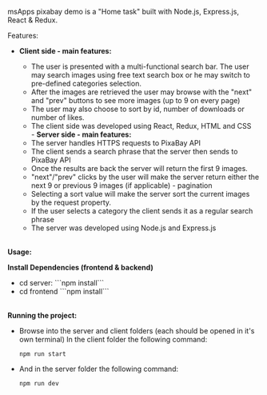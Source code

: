 msApps pixabay demo is a "Home task" built with Node.js, Express.js, React & Redux.

Features:

- <b>Client side - main features:</b>
   <ul>
   <li>The user is presented with a multi-functional search bar. The user may search images using free text search box or he may switch to pre-defined categories selection.</li>
   <li>After the images are retrieved the user may browse with the "next" and "prev" buttons to see more images (up to 9 on every page)</li>
   <li>The user may also choose to sort by id, number of downloads or number of likes.</li>
   <li>The client side was developed using React, Redux, HTML and CSS</li>
   </ul>
   
      
   <ul>
  - <b>Server side - main features:</b>
     <li>The server handles HTTPS requests to PixaBay API</li>
   <li>The client sends a search phrase that the server then sends to PixaBay API</li>
   <li>Once the results are back the server will return the first 9 images.</li>
   <li>"next"/"prev" clicks by the user will make the server return either the next 9 or previous 9 images (if applicable) - pagination</li>
   <li>Selecting a sort value will make the server sort the current images by the request property.</li>
   <li>If the user selects a category the client sends it as a regular search phrase</li>
   <li>The server was developed using Node.js and Express.js</li>
   </ul>

 </br>
 <b>Usage:</b>
 
<b>Install Dependencies (frontend & backend)</b>
<ul>
<li>cd server: ```npm install```</li>
<li>cd frontend ```npm install```</li>
</ul>
</br>
<b>Running the project:</b>
<ul>
<li>Browse into the server and client folders (each should be opened in it's own terminal)
In the client folder the following command:

`npm run start`

</li>
<li>And in the server folder the following command:

`npm run dev`

</li>
</ul>
